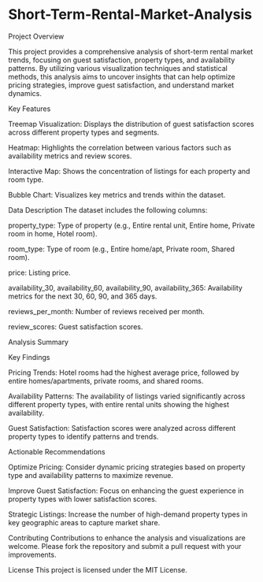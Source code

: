 # Short-Term-Rental-Market-Analysis

Project Overview

This project provides a comprehensive analysis of short-term rental market trends, focusing on guest satisfaction, property types, and availability patterns. By utilizing various visualization techniques and statistical methods, this analysis aims to uncover insights that can help optimize pricing strategies, improve guest satisfaction, and understand market dynamics.

Key Features

Treemap Visualization: Displays the distribution of guest satisfaction scores across different property types and segments.

Heatmap: Highlights the correlation between various factors such as availability metrics and review scores.

Interactive Map: Shows the concentration of listings for each property and room type.

Bubble Chart: Visualizes key metrics and trends within the dataset.


Data Description
The dataset includes the following columns:

property_type: Type of property (e.g., Entire rental unit, Entire home, Private room in home, Hotel room).

room_type: Type of room (e.g., Entire home/apt, Private room, Shared room).

price: Listing price.

availability_30, availability_60, availability_90, availability_365: Availability metrics for the next 30, 60, 90, and 365 days.

reviews_per_month: Number of reviews received per month.

review_scores: Guest satisfaction scores.

Analysis Summary

Key Findings

Pricing Trends: Hotel rooms had the highest average price, followed by entire homes/apartments, private rooms, and shared rooms.

Availability Patterns: The availability of listings varied significantly across different property types, with entire rental units showing the highest availability.

Guest Satisfaction: Satisfaction scores were analyzed across different property types to identify patterns and trends.


Actionable Recommendations

Optimize Pricing: Consider dynamic pricing strategies based on property type and availability patterns to maximize revenue.

Improve Guest Satisfaction: Focus on enhancing the guest experience in property types with lower satisfaction scores.

Strategic Listings: Increase the number of high-demand property types in key geographic areas to capture market share.


Contributing
Contributions to enhance the analysis and visualizations are welcome. Please fork the repository and submit a pull request with your improvements.

License
This project is licensed under the MIT License.

